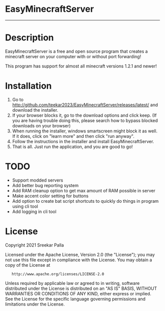 # EasyMinecraftServer
***

# Description
EasyMinecraftServer is a free and open source program that creates a minecraft server on your computer with or without port forwarding!

This program has support for almost all minecraft versions 1.2.1 and newer!

# Installation
1. Go to http://github.com/teekar2023/EasyMinecraftServer/releases/latest/ and download the installer.
2. If your browser blocks it, go to the download options and click keep. (If you are having trouble doing this, please search how to bypass blocked downloads on your browser)
3. When running the installer, windows smartscreen might block it as well. If it does, click on "learn more" and then click "run anyway".
4. Follow the instructions in the installer and install EasyMinecraftServer.
5. That is all. Just run the application, and you are good to go!

# TODO
- Support modded servers
- Add better bug reporting system
- Add RAM cleanup option to get max amount of RAM possible in server
- Make accent color setting for buttons
- Add option to create bat script shortcuts to quickly do things in program using cli tool
- Add logging in cli tool

# License
Copyright 2021 Sreekar Palla

   Licensed under the Apache License, Version 2.0 (the "License");
   you may not use this file except in compliance with the License.
   You may obtain a copy of the License at

       http://www.apache.org/licenses/LICENSE-2.0

   Unless required by applicable law or agreed to in writing, software
   distributed under the License is distributed on an "AS IS" BASIS,
   WITHOUT WARRANTIES OR CONDITIONS OF ANY KIND, either express or implied.
   See the License for the specific language governing permissions and
   limitations under the License.